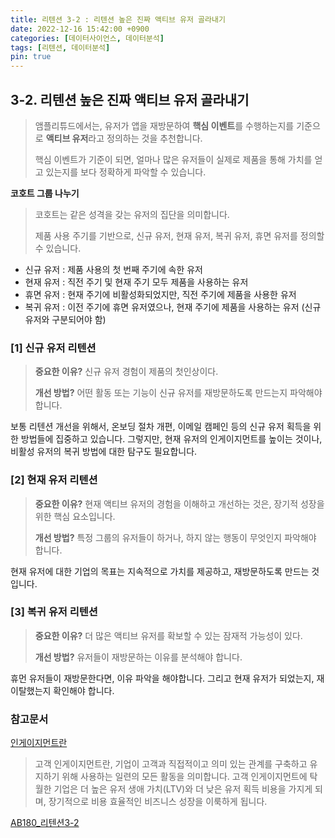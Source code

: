 ```yaml
---
title: 리텐션 3-2 : 리텐션 높은 진짜 액티브 유저 골라내기
date: 2022-12-16 15:42:00 +0900
categories: [데이터사이언스, 데이터분석]
tags: [리텐션, 데이터분석]
pin: true
---
```




## 3-2. 리텐션 높은 진짜 액티브 유저 골라내기

> 앰플리튜드에서는, 유저가 앱을 재방문하여 **핵심 이벤트**를 수행하는지를 기준으로 **액티브 유저**라고 정의하는 것을 추천합니다.
>
> 핵심 이벤트가 기준이 되면, 얼마나 많은 유저들이 실제로 제품을 통해 가치를 얻고 있는지를 보다 정확하게 파악할 수 있습니다.



**코호트 그룹 나누기**

> 코호트는 같은 성격을 갖는 유저의 집단을 의미합니다.
>
> 제품 사용 주기를 기반으로, 신규 유저, 현재 유저, 복귀 유저, 휴면 유저를 정의할 수 있습니다.

+ 신규 유저 : 제품 사용의 첫 번째 주기에 속한 유저
+ 현재 유저 : 직전 주기 및 현재 주기 모두 제품을 사용하는 유저
+ 휴면 유저 : 현재 주기에 비활성화되었지만, 직전 주기에 제품을 사용한 유저
+ 복귀 유저 : 이전 주기에 휴면 유저였으나, 현재 주기에 제품을 사용하는 유저 (신규유저와 구분되어야 함)



### [1] 신규 유저 리텐션

> **중요한 이유?** 신규 유저 경험이 제품의 첫인상이다.
>
> **개선 방법?** 어떤 활동 또는 기능이 신규 유저를 재방문하도록 만드는지 파악해야 합니다.

보통 리텐션 개선을 위해서, 온보딩 절차 개편, 이메일 캠페인 등의 신규 유저 획득을 위한 방법들에 집중하고 있습니다. 그렇지만, 현재 유저의 인게이지먼트를 높이는 것이나, 비활성 유저의 복귀 방법에 대한 탐구도 필요합니다.





### [2] 현재 유저 리텐션

> **중요한 이유?** 현재 액티브 유저의 경험을 이해하고 개선하는 것은, 장기적 성장을 위한 핵심 요소입니다.
>
> **개선 방법?** 특정 그룹의 유저들이 하거나, 하지 않는 행동이 무엇인지 파악해야 합니다.

현재 유저에 대한 기업의 목표는 지속적으로 가치를 제공하고, 재방문하도록 만드는 것입니다.



### [3] 복귀 유저 리텐션

> **중요한 이유?** 더 많은 액티브 유저를 확보할 수 있는 잠재적 가능성이 있다.
>
> **개선 방법?** 유저들이 재방문하는 이유를 분석해야 합니다.

휴먼 유저들이 재방문한다면, 이유 파악을 해야합니다. 그리고 현재 유저가 되었는지, 재이탈했는지 확인해야 합니다.



### 참고문서

[인게이지먼트란](https://blog.ab180.co/posts/what-is-customer-engagement)

> 고객 인게이지먼트란, 기업이 고객과 직접적이고 의미 있는 관계를 구축하고 유지하기 위해 사용하는 일련의 모든 활동을 의미합니다. 고객 인게이지먼트에 탁월한 기업은 더 높은 유저 생애 가치(LTV)와 더 낮은 유저 획득 비용을 가지게 되며, 장기적으로 비용 효율적인 비즈니스 성장을 이룩하게 됩니다. 

[AB180_리텐션3-2](https://blog.ab180.co/posts/retention-series-3-2)
